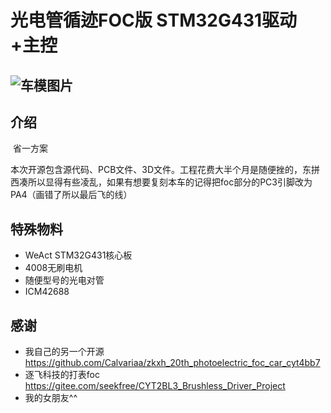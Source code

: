 # 光电管循迹FOC版 STM32G431驱动+主控

![车模图片](https://calvaria.s-ul.eu/m3U4bo4P)
------

## 介绍

​	省一方案

​	本次开源包含源代码、PCB文件、3D文件。工程花费大半个月是随便挫的，东拼西凑所以显得有些凌乱，如果有想要复刻本车的记得把foc部分的PC3引脚改为PA4（画错了所以最后飞的线）

## 特殊物料

- WeAct STM32G431核心板
- 4008无刷电机
- 随便型号的光电对管
- ICM42688

## 感谢

- 我自己的另一个开源 https://github.com/Calvariaa/zkxh_20th_photoelectric_foc_car_cyt4bb7
- 逐飞科技的打表foc https://gitee.com/seekfree/CYT2BL3_Brushless_Driver_Project
- 我的女朋友^^
